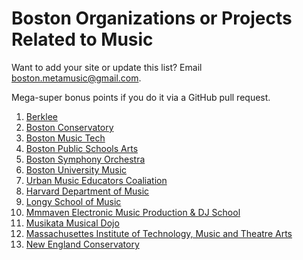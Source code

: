 # Boston Organizations or Projects Related to Music

Want to add your site or update this list? Email <a href="mailto:boston.metamusic@gmail.com">boston.metamusic@gmail.com</a>.

Mega-super bonus points if you do it via a GitHub pull request.

1. [Berklee](https://www.berklee.edu/)
1. [Boston Conservatory](https://www.bostonconservatory.edu/guest-artist-residencies-and-masterclasses)
1. [Boston Music Tech](http://www.meetup.com/boston-music-technology-group/)
1. [Boston Public Schools Arts](http://www.bpsarts.org/calendars.html)
1. [Boston Symphony Orchestra](http://www.bso.org/Performance)
1. [Boston University Music](http://www.bu.edu/cfa/news-events/events/)
1. [Urban Music Educators Coaliation](https://www.facebook.com/groups/1566460116927316/)
1. [Harvard Department of Music](http://www.music.fas.harvard.edu/)
1. [Longy School of Music](http://www.longy.edu/about/events/)
1. [Mmmaven Electronic Music Production & DJ School](http://mmmmaven.com/)
1. [Musikata Musical Dojo](http://www.musikata.com/)
1. [Massachusettes Institute of Technology, Music and Theatre Arts](http://mta.mit.edu/)
1. [New England Conservatory](http://necmusic.edu/)
